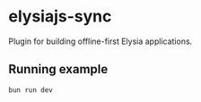 # elysiajs-sync

Plugin for building offline-first Elysia applications.

## Running example

```bash
bun run dev
```

